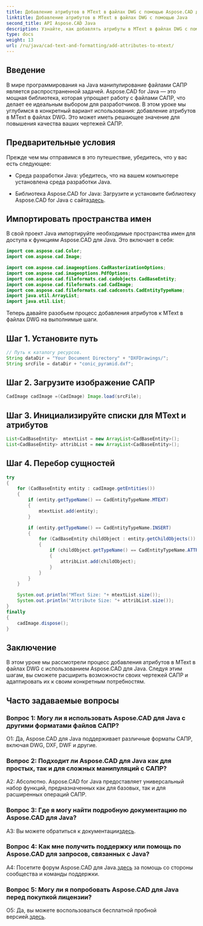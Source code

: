 ```yaml
---
title: Добавление атрибутов в MText в файлах DWG с помощью Aspose.CAD для Java
linktitle: Добавление атрибутов в MText в файлах DWG с помощью Java
second_title: API Aspose.CAD Java
description: Узнайте, как добавлять атрибуты в MText в файлах DWG с помощью Aspose.CAD для Java. Улучшите свои чертежи САПР с помощью этого пошагового руководства.
type: docs
weight: 13
url: /ru/java/cad-text-and-formatting/add-attributes-to-mtext/
---
```

## Введение

В мире программирования на Java манипулирование файлами САПР является распространенной задачей. Aspose.CAD for Java — это мощная библиотека, которая упрощает работу с файлами САПР, что делает ее идеальным выбором для разработчиков. В этом уроке мы углубимся в конкретный вариант использования: добавление атрибутов в MText в файлах DWG. Это может иметь решающее значение для повышения качества ваших чертежей САПР.

## Предварительные условия

Прежде чем мы отправимся в это путешествие, убедитесь, что у вас есть следующее:

- Среда разработки Java: убедитесь, что на вашем компьютере установлена среда разработки Java.

- Библиотека Aspose.CAD for Java: Загрузите и установите библиотеку Aspose.CAD for Java с сайта[здесь](https://releases.aspose.com/cad/java/).

## Импортировать пространства имен

В свой проект Java импортируйте необходимые пространства имен для доступа к функциям Aspose.CAD для Java. Это включает в себя:

```java
import com.aspose.cad.Color;
import com.aspose.cad.Image;

import com.aspose.cad.imageoptions.CadRasterizationOptions;
import com.aspose.cad.imageoptions.PdfOptions;
import com.aspose.cad.fileformats.cad.cadobjects.CadBaseEntity;
import com.aspose.cad.fileformats.cad.CadImage;
import com.aspose.cad.fileformats.cad.cadconsts.CadEntityTypeName;
import java.util.ArrayList;
import java.util.List;
```

Теперь давайте разобьем процесс добавления атрибутов к MText в файлах DWG на выполнимые шаги.

## Шаг 1. Установите путь

```java
// Путь к каталогу ресурсов.
String dataDir = "Your Document Directory" + "DXFDrawings/";
String srcFile = dataDir + "conic_pyramid.dxf";
```

## Шаг 2. Загрузите изображение САПР

```java
CadImage cadImage =(CadImage) Image.load(srcFile);
```

## Шаг 3. Инициализируйте списки для MText и атрибутов

```java
List<CadBaseEntity>  mtextList = new ArrayList<CadBaseEntity>();
List<CadBaseEntity> attribList = new ArrayList<CadBaseEntity>();
```

## Шаг 4. Перебор сущностей

```java
try
{
    for (CadBaseEntity entity : cadImage.getEntities())
    {
        if (entity.getTypeName() == CadEntityTypeName.MTEXT)
        {
            mtextList.add(entity);
        }

        if (entity.getTypeName() == CadEntityTypeName.INSERT)
        {
            for (CadBaseEntity childObject : entity.getChildObjects())
            {
                if (childObject.getTypeName() == CadEntityTypeName.ATTRIB)
                {
                    attribList.add(childObject);
                }
            }
        }
    }

    System.out.println("MText Size: "+ mtextList.size());
    System.out.println("Attribute Size: "+ attribList.size());
}
finally
{
    cadImage.dispose();
}
```

## Заключение

В этом уроке мы рассмотрели процесс добавления атрибутов в MText в файлах DWG с использованием Aspose.CAD для Java. Следуя этим шагам, вы сможете расширить возможности своих чертежей САПР и адаптировать их к своим конкретным потребностям.

## Часто задаваемые вопросы

### Вопрос 1: Могу ли я использовать Aspose.CAD для Java с другими форматами файлов САПР?

О1: Да, Aspose.CAD для Java поддерживает различные форматы САПР, включая DWG, DXF, DWF и другие.

### Вопрос 2: Подходит ли Aspose.CAD для Java как для простых, так и для сложных манипуляций с САПР?

А2: Абсолютно. Aspose.CAD for Java предоставляет универсальный набор функций, предназначенных как для базовых, так и для расширенных операций САПР.

### Вопрос 3: Где я могу найти подробную документацию по Aspose.CAD для Java?

A3: Вы можете обратиться к документации[здесь](https://reference.aspose.com/cad/java/).

### Вопрос 4: Как мне получить поддержку или помощь по Aspose.CAD для запросов, связанных с Java?

 A4: Посетите форум Aspose.CAD для Java.[здесь](https://forum.aspose.com/c/cad/19) за помощь со стороны сообщества и команды поддержки.

### Вопрос 5: Могу ли я попробовать Aspose.CAD для Java перед покупкой лицензии?

 О5: Да, вы можете воспользоваться бесплатной пробной версией.[здесь](https://releases.aspose.com/).